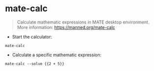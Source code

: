 # mate-calc

> Calculate mathematic expressions in MATE desktop environment.
> More information: <https://manned.org/mate-calc>

- Start the calculator:

`mate-calc`

- Calculate a specific mathematic expression:

`mate-calc --solve {{2 + 5}}`
